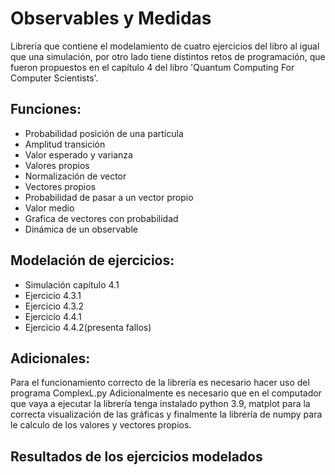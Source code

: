 # Observables y Medidas
Librería que contiene el modelamiento de cuatro ejercicios del libro al igual que una simulación, por otro lado tiene distintos retos de programación, que fueron propuestos en el capítulo 4 del libro 'Quantum Computing 
For Computer Scientists'.

## Funciones:
- Probabilidad posición de una partícula
- Amplitud transición
- Valor esperado y varianza
- Valores propios
- Normalización de vector
- Vectores propios
- Probabilidad de pasar a un vector propio
- Valor medio
- Grafica de vectores con probabilidad
- Dinámica de un observable

## Modelación de ejercicios:
- Simulación capítulo 4.1
- Ejercicio 4.3.1
- Ejercicio 4.3.2
- Ejercicio 4.4.1
- Ejercicio 4.4.2(presenta fallos)

## Adicionales:
Para el funcionamiento correcto de la librería es necesario hacer uso del programa ComplexL.py 
Adicionalmente es necesario que en el computador que vaya a ejecutar la librería tenga instalado python 3.9, matplot 
para la correcta visualización de las gráficas y finalmente la librería de numpy para le calculo de los valores y 
vectores propios.

## Resultados de los ejercicios modelados

